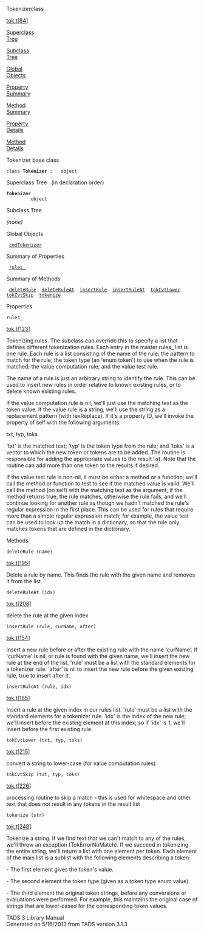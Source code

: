 ---
---
<span class="title">Tokenizer</span><span class="type">class</span>

[tok.t](../file/tok.t.html)\[[84](../source/tok.t.html#84)\]

[Superclass  
Tree](#_SuperClassTree_)

[Subclass  
Tree](#_SubClassTree_)

[Global  
Objects](#_ObjectSummary_)

[Property  
Summary](#_PropSummary_)

[Method  
Summary](#_MethodSummary_)

[Property  
Details](#_Properties_)

[Method  
Details](#_Methods_)

<div class="fdesc">

Tokenizer base class

`class `**`Tokenizer`**` :   object`

</div>

<span id="_SuperClassTree_"></span>

<div class="mjhd">

<span class="hdln">Superclass Tree</span>   (in declaration order)

</div>

**`Tokenizer`**  
`         object`  
<span id="_SubClassTree_"></span>

<div class="mjhd">

<span class="hdln">Subclass Tree</span>  

</div>

*(none)* <span id="_ObjectSummary_"></span>

<div class="mjhd">

<span class="hdln">Global Objects</span>  

</div>

` `[`cmdTokenizer`](../object/cmdTokenizer.html)`  `
<span id="_PropSummary_"></span>

<div class="mjhd">

<span class="hdln">Summary of Properties</span>  

</div>

` `[`rules_`](#rules_)`  `

<span id="_MethodSummary_"></span>

<div class="mjhd">

<span class="hdln">Summary of Methods</span>  

</div>

` `[`deleteRule`](#deleteRule)`  `[`deleteRuleAt`](#deleteRuleAt)`  `[`insertRule`](#insertRule)`  `[`insertRuleAt`](#insertRuleAt)`  `[`tokCvtLower`](#tokCvtLower)`  `[`tokCvtSkip`](#tokCvtSkip)`  `[`tokenize`](#tokenize)`  `

<span id="_Properties_"></span>

<div class="mjhd">

<span class="hdln">Properties</span>  

</div>

<span id="rules_"></span>

`rules_`

[tok.t](../file/tok.t.html)\[[123](../source/tok.t.html#123)\]

<div class="desc">

Tokenizing rules. The subclass can override this to specify a list that
defines different tokenization rules. Each entry in the master rules\_
list is one rule. Each rule is a list consisting of the name of the
rule; the pattern to match for the rule; the token type (an 'enum
token') to use when the rule is matched; the value computation rule; and
the value test rule.

The name of a rule is just an arbitrary string to identify the rule.
This can be used to insert new rules in order relative to known existing
rules, or to delete known existing rules.

If the value computation rule is nil, we'll just use the matching text
as the token value. If the value rule is a string, we'll use the string
as a replacement pattern (with rexReplace). If it's a property ID, we'll
invoke the property of self with the following arguments:

txt, typ, toks

'txt' is the matched text; 'typ' is the token type from the rule; and
'toks' is a vector to which the new token or tokens are to be added. The
routine is responsible for adding the appropriate values to the result
list. Note that the routine can add more than one token to the results
if desired.

If the value test rule is non-nil, it must be either a method or a
function; we'll call the method or function to test to see if the
matched value is valid. We'll call the method (on self) with the
matching text as the argument; if the method returns true, the rule
matches, otherwise the rule fails, and we'll continue looking for
another rule as though we hadn't matched the rule's regular expression
in the first place. This can be used for rules that require more than a
simple regular expression match; for example, the value test can be used
to look up the match in a dictionary, so that the rule only matches
tokens that are defined in the dictionary.

</div>

<span id="_Methods_"></span>

<div class="mjhd">

<span class="hdln">Methods</span>  

</div>

<span id="deleteRule"></span>

`deleteRule (name)`

[tok.t](../file/tok.t.html)\[[195](../source/tok.t.html#195)\]

<div class="desc">

Delete a rule by name. This finds the rule with the given name and
removes it from the list.

</div>

<span id="deleteRuleAt"></span>

`deleteRuleAt (idx)`

[tok.t](../file/tok.t.html)\[[208](../source/tok.t.html#208)\]

<div class="desc">

delete the rule at the given index

</div>

<span id="insertRule"></span>

`insertRule (rule, curName, after)`

[tok.t](../file/tok.t.html)\[[154](../source/tok.t.html#154)\]

<div class="desc">

Insert a new rule before or after the existing rule with the name
'curName'. If 'curName' is nil, or rule is found with the given name,
we'll insert the new rule at the end of the list. 'rule' must be a list
with the standard elements for a tokenizer rule. 'after' is nil to
insert the new rule before the given existing rule, true to insert after
it.

</div>

<span id="insertRuleAt"></span>

`insertRuleAt (rule, idx)`

[tok.t](../file/tok.t.html)\[[185](../source/tok.t.html#185)\]

<div class="desc">

Insert a rule at the given index in our rules list. 'rule' must be a
list with the standard elements for a tokenizer rule. 'idx' is the index
of the new rule; we'll insert before the existing element at this index;
so if 'idx' is 1, we'll insert before the first existing rule.

</div>

<span id="tokCvtLower"></span>

`tokCvtLower (txt, typ, toks)`

[tok.t](../file/tok.t.html)\[[215](../source/tok.t.html#215)\]

<div class="desc">

convert a string to lower-case (for value computation rules)

</div>

<span id="tokCvtSkip"></span>

`tokCvtSkip (txt, typ, toks)`

[tok.t](../file/tok.t.html)\[[226](../source/tok.t.html#226)\]

<div class="desc">

processing routine to skip a match - this is used for whitespace and
other text that does not result in any tokens in the result list

</div>

<span id="tokenize"></span>

`tokenize (str)`

[tok.t](../file/tok.t.html)\[[248](../source/tok.t.html#248)\]

<div class="desc">

Tokenize a string. If we find text that we can't match to any of the
rules, we'll throw an exception (TokErrorNoMatch). If we succeed in
tokenizing the entire string, we'll return a list with one element per
token. Each element of the main list is a sublist with the following
elements describing a token:

\- The first element gives the token's value.

\- The second element the token type (given as a token type enum value).

\- The third element the original token strings, before any conversions
or evaluations were performed. For example, this maintains the original
case of strings that are lower-cased for the corresponding token values.

</div>

<div class="ftr">

TADS 3 Library Manual  
Generated on 5/16/2013 from TADS version 3.1.3

</div>
